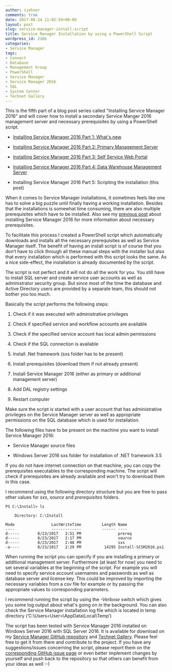 ```yaml
---
author: sjohner
comments: true
date: 2017-08-24 11:02:59+00:00
layout: post
slug: service-manager-install-script
title: Service Manager Installation by using a PowerShell Script
wordpress_id: 2166
categories:
- Service Manager
tags:
- Connect
- Database
- Management Group
- PowerShell
- Service Manager
- Service Manager 2016
- SQL
- System Center
- Technet Gallery
---
```


This is the fifth part of a blog post series called "Installing Service Manager 2016" and will cover how to install a secondary Service Manger 2016 management server and necessary prerequisites by using a PowerShell script.



 	
  * [Installing Service Manager 2016 Part 1: What's new](https://blog.jhnr.ch/2016/10/12/whats-new-in-system-center-service-manager-2016/)

 	
  * [Installing Service Manager 2016 Part 2: Primary Management Server](https://blog.jhnr.ch/2016/10/14/installing-service-manager-2016-with-sql-2016-on-windows-server-2016/)

 	
  * [Installing Service Manager 2016 Part 3: Self Service Web Portal](https://blog.jhnr.ch/2016/10/25/installing-service-manger-2016-self-service-portal/)

 	
  * [Installing Service Manager 2016 Part 4: Data Warehouse Management Server](https://blog.jhnr.ch/2017/01/19/installing-service-manager-2016-data-warehouse/)

 	
  * Installing Service Manager 2016 Part 5: Scripting the installation (this post)


When it comes to Service Manager installations, it sometimes feels like one has to solve a big puzzle until finally having a working installation. Besides that the installations is somewhat time consuming, there are also multiple prerequisites which have to be installed. Also see my [previous post](https://blog.jhnr.ch/2016/10/14/installing-service-manager-2016-with-sql-2016-on-windows-server-2016/) about installing Service Manager 2016 for more information about necessary prerequisites.

To facilitate this process I created a PowerShell script which automatically downloads and installs all the necessary prerequisites as well as Service Manager itself. The benefit of having an install script is of course that you don’t have to click through all these manual steps with the installer but also that every installation which is performed with this script looks the same. As a nice side-effect, the installation is already documented by the script.

The script is not perfect and it will not do all the work for you. You still have to install SQL server and create service user accounts as well as administrator security group. But since most of the time the database and Active Directory users are provided by a separate team, this should not bother you too much.

Basically the script performs the following steps:



 	
  1. Check if it was executed with administrative privileges

 	
  2. Check if specified service and workflow accounts are available

 	
  3. Check if the specified service account has local admin permissions

 	
  4. Check if the SQL connection is available

 	
  5. Install .Net framework (sxs folder has to be present)

 	
  6. Install prerequisites (download them if not already present)

 	
  7. Install Service Manager 2016 (either as primary or additional management server)

 	
  8. Add DAL registry settings

 	
  9. Restart computer


Make sure the script is started with a user account that has administrative privileges on the Service Manager server as well as appropriate permissions on the SQL database which is used for installation.

The following files have to be present on the machine you want to install Service Manager 2016:

 	
  * Service Manager source files

 	
  * Windows Server 2016 sxs folder for installation of .NET framework 3.5


If you do not have internet connection on that machine, you can copy the prerequisites executables to the corresponding machine. The script will check if prerequisites are already available and won't try to download them in this case.

I recommend using the following directory structure but you are free to pass other values for _sxs_, _source_ and _prerequisites_ folders.

    
    PS C:\Install> ls
    
        Directory: C:\Install
    
    Mode                LastWriteTime         Length Name
    ----                -------------         ------ ----
    d-----        8/23/2017   2:51 PM                prereq
    d-----        8/23/2017   2:17 PM                source
    d-----        8/23/2017   2:48 PM                sxs
    -a----        8/23/2017   2:29 PM          14295 Install-SCSM2016.ps1


When running the script you can specify if you are installing a primary or additional management server. Furthermore (at least for now) you need to set several variables at the beginning of the script. For example you will need to specify service account usernames and passwords as well as database server and license key. This could be improved by importing the necessary variables from a csv file for example or by passing the appropriate values to corresponding parameters.

I recommend running the script by using the _-Verbose_ switch which gives you some log output about what's going on in the background. You can also check the Service Manager installation log file which is located in temp directory (‘C:\Users\<User>\AppData\Local\Temp’)

The script has been tested with Service Manager 2016 installed on Windows Server 2016 with SQL Server 2016. It is available for download on my [Service Manager GitHub repository](https://github.com/sjohner/scsm-repository/) and [Technet Gallery](https://gallery.technet.microsoft.com/Service-Manager-Installatio-23f3c784). Please feel free to get it from there and contribute to the project. If you have any suggestions/issues concerning the script, please report them on the [corresponding GitHub issue page](https://github.com/sjohner/scsm-repository/issues) or even better implement changes by yourself and push back to the repository so that others can benefit from your ideas as well :-)




